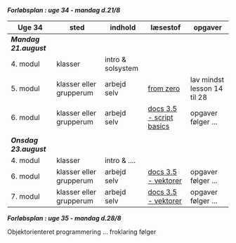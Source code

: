 ***Forløbsplan : uge 34 - mandag d.21/8***

| Uge 34                 | sted                    | indhold                                          | læsestof                                                                                                                 | opgaver                                   |
|------------------------|-------------------------|--------------------------------------------------|--------------------------------------------------------------------------------------------------------------------------|-------------------------------------------|
| ***Mandag 21.august*** |                         |                                                  |                                                                                                                          |                                           |
| 4. modul               | klasser                 | intro & solsystem                                |                                                                                                                          |                                           |
| 5. modul               | klasser eller grupperum | arbejd selv                                      | [from zero](https://gdquest.github.io/learn-gdscript/)                                                                   | lav mindst lesson 14 til 28               |
| 6. modul               | klasser eller grupperum | arbejd selv                                      | [docs 3.5 - script basics](https://docs.godotengine.org/en/3.5/tutorials/scripting/gdscript/index.html)                  | opgaver følger ...                        |
|                        |                         |                                                  |                                                                                                                          |                                           |
| ***Onsdag 23.august*** |                         |                                                  |                                                                                                                          |                                           |
| 4. modul               | klasser                 | intro  &  ....                                   |                                                                                                                          |                                           |
| 6. modul               | klasser eller grupperum | arbejd selv                                      | [docs 3.5 - vektorer](https://docs.godotengine.org/en/stable/tutorials/math/vector_math.html#)                           | opgaver følger ...                        |
| 7. modul               | klasser eller grupperum | arbejd selv                                      | [docs 3.5 - vektorer](https://docs.godotengine.org/en/stable/tutorials/math/vector_math.html#)                           | opgaver følger ...                        |


***Forløbsplan : uge 35 - mandag d.28/8***

Objektorienteret programmering ... froklaring følger 


